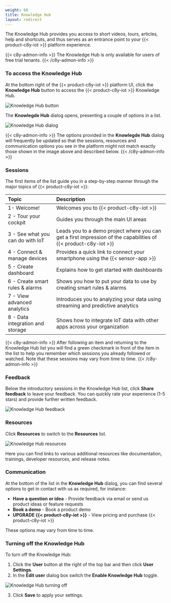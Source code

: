 ```yaml
---
weight: 60
title: Knowledge Hub
layout: redirect
---
```


The Knowledge Hub provides you access to short videos, tours, articles, help and shortcuts, and thus serves as an entrance point to your {{< product-c8y-iot >}} platform experience.


{{< c8y-admon-info >}}
The Knowledge Hub is only available for users of free trial tenants.
{{< /c8y-admon-info >}}


### To access the Knowledge Hub

At the bottom right of the {{< product-c8y-iot >}} platform UI, click the **Knowledge Hub** button to access the {{< product-c8y-iot >}} Knowledge Hub.

![Knowledge Hub button](/images/users-guide/getting-started/getting-started-knowledge-hub-button.png)

The **Knowlegde Hub** dialog opens, presenting a couple of options in a list.

![Knowledge Hub dialog](/images/users-guide/getting-started/getting-started-knowledge-hub-dialog.png)

{{< c8y-admon-info >}}
The options provided in the **Knowlegde Hub** dialog will frequently be updated so that the sessions, resources and communication options you see in the platform might not match exactly those shown in the image above and described below.
{{< /c8y-admon-info >}}

### Sessions

The first items of the list guide you in a step-by-step manner through the major topics of {{< product-c8y-iot >}}:

|Topic|Description|
|:---|:---|
|1- Welcome!|Welcomes you to {{< product-c8y-iot >}}|
|2 - Tour your cockpit|Guides you through the main UI areas|
|3 - See what you can do with IoT|Leads you to a demo project where you can get a first impression of the capabilities of {{< product-c8y-iot >}}|
|4 - Connect & manage devices|Provides a quick link to connect your smartphone using the {{< sensor-app >}}|
|5 - Create dashboard|Explains how to get started with dashboards|
|6 - Create smart rules & alarms|Shows you how to put your data to use by creating smart rules & alarms|
|7 - View advanced analytics|Introduces you to analyzing your data using streaming and predictive analytics|
|8 - Data integration and storage|Shows how to integrate IoT data with other apps across your organization|

{{< c8y-admon-info >}}
After following an item and returning to the Knowledge Hub list you will find a green checkmark in front of the item in the list to help you remember which sessions you already followed or watched. Note that these sessions may vary from time to time.
{{< /c8y-admon-info >}}

### Feedback

Below the introductory sessions in the Knowledge Hub list, click **Share feedback** to leave your feedback. You can quickly rate your experience (1-5 stars) and provide further written feedback.

![Knowledge Hub feedback](/images/users-guide/getting-started/getting-started-knowledge-hub-feedback.png)

### Resources

Click **Resources** to switch to the **Resources** list.

![Knowledge Hub resources](/images/users-guide/getting-started/getting-started-knowledge-hub-resources.png)

Here you can find links to various additional resources like documentation, trainings, developer resources, and release notes.

### Communication

At the bottom of the list in the **Knowledge Hub** dialog, you can find several options to get in contact with us as required, for instance:

* **Have a question or idea** - Provide feedback via email or send us product ideas or feature requests
* **Book a demo** - Book a product demo
* **UPGRADE {{< product-c8y-iot >}}** - View pricing and purchase {{< product-c8y-iot >}}

These options may vary from time to time.

### Turning off the Knowledge Hub

To turn off the Knowledge Hub:

1. Click the **User** button at the right of the top bar and then click **User Settings**.
2. In the **Edit user** dialog box switch the **Enable Knowledge Hub** toggle.

![Knowledge Hub turning off](/images/users-guide/getting-started/getting-started-knowledge-hub-turning-off.png)

3. Click **Save** to apply your settings.